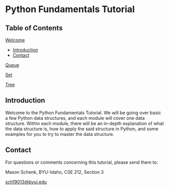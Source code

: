# **Python Fundamentals Tutorial**

## Table of Contents
[Welcome](python-fundamentals-tutorial-/0-welcome.md)
* [Introduction](#introduction)
* [Contact](#contact)

[Queue](python-fundamentals-tutorial-/1-queue.md)

[Set](python-fundamentals-tutorial-/2-set.md)

[Tree](python-fundamentals-tutorial-/3-tree.md)

## Introduction
Welcome to the Python Fundamentals Tutorial. We will be going over basic a few Python data structures, and each module will cover one data structure. Within each module, there will be an in-depth explanation of what the data structure is, how to apply the said structure in Python, and some examples for you to try to master the data structure.

## Contact
For questions or comments concerning this tutorial, please send them to:

Mason Schenk, BYU-Idaho, CSE 212, Section 3

sch19013@byui.edu
